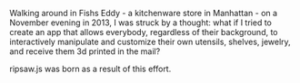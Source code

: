 Walking around in Fishs Eddy - a kitchenware store in Manhattan - on a November evening in
2013, I was struck by a thought: what if I tried to create an app that allows everybody, regardless
of their background, to interactively manipulate and customize their own utensils, shelves,
jewelry, and receive them 3d printed in the mail?

ripsaw.js was born as a result of this effort.